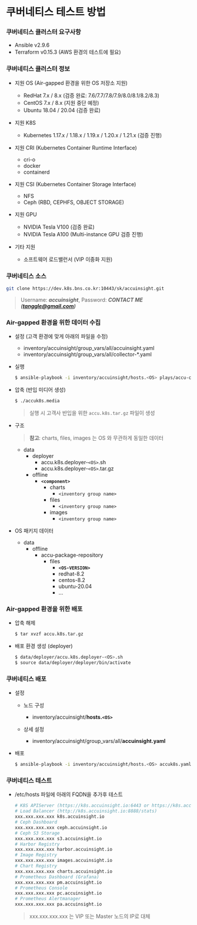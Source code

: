# 쿠버네티스 테스트 방법

### 쿠버네티스 클러스터 요구사항

  - Ansible v2.9.6
  - Terraform v0.15.3 (AWS 환경의 테스트에 필요)


### 쿠버네티스 클러스터 정보

* 지원 OS (Air-gapped 환경을 위한 OS 저장소 지원)

  - RedHat 7.x / 8.x (검증 완료: 7.6/7.7/7.8/7.9/8.0/8.1/8.2/8.3)
  - CentOS 7.x / 8.x (지원 중단 예정)
  - Ubuntu 18.04 / 20.04 (검증 완료)


* 지원 K8S

  - Kubernetes 1.17.x / 1.18.x / 1.19.x / 1.20.x / 1.21.x (검증 진행)


* 지원 CRI (Kubernetes Container Runtime Interface)

  - cri-o
  - docker
  - containerd


* 지원 CSI (Kubernetes Container Storage Interface)

  - NFS
  - Ceph (RBD, CEPHFS, OBJECT STORAGE)


* 지원 GPU

  - NVIDIA Tesla V100 (검증 완료)
  - NVIDIA Tesla A100 (Multi-instance GPU 검증 진행)


* 기타 지원

  - 소프트웨어 로드밸런서 (VIP 이중화 지원)


### 쿠버네티스 소스

```bash
git clone https://dev.k8s.bns.co.kr:10443/sk/accuinsight.git
```
> Username: ***accuinsight***, Password: ***CONTACT ME (<tanggle@gmail.com>)***


### Air-gapped 환경을 위한 데이터 수집

* 설정 (고객 환경에 맞게 아래의 파일을 수정)

  - inventory/accuinsight/group_vars/all/accuinsight.yaml
  - inventory/accuinsight/group_vars/all/collector-*.yaml

* 실행

  ```bash
  $ ansible-playbook -i inventory/accuinsight/hosts.<OS> plays/accu-collector.yaml --flush-cache
  ```

* 압축 (반입 미디어 생성)

  ```bash
  $ ./accuk8s.media
  ```
  > 실행 시 고객사 반입을 위한 `accu.k8s.tar.gz` 파일이 생성


* 구조
  > **참고**: charts, files, images 는 OS 와 무관하게 동일한 데이터

  - data
    - deployer
      - accu.k8s.deployer-`<OS>`.sh
      - accu.k8s.deployer-`<OS>`.tar.gz
    - offline
      - **`<component>`**
        - charts
          - `<inventory group name>`
        - files
          - `<inventory group name>`
        - images
          - `<inventory group name>`

* OS 패키지 데이터

  - data
    - offline
      - accu-package-repository
        - files
          - **`<OS-VERSION>`**
          - redhat-8.2
          - centos-8.2
          - ubuntu-20.04
          - ...

### Air-gapped 환경을 위한 배포

* 압축 해제

  ```bash
  $ tar xvzf accu.k8s.tar.gz
  ```

* 배포 환경 생성 (deployer)

  ```bash
  $ data/deployer/accu.k8s.deployer-<OS>.sh
  $ source data/deployer/deployer/bin/activate
  ```

### 쿠버네티스 배포

* 설정

  * 노드 구성

    - inventory/accuinsight/**hosts.`<OS>`**

  * 상세 설정
  
    - inventory/accuinsight/group_vars/all/**accuinsight.yaml**

* 배포

  ```bash
  $ ansible-playbook -i inventory/accuinsight/hosts.<OS> accuk8s.yaml --flush-cache
  ```

### 쿠버네티스 테스트

* /etc/hosts 파일에 아래의 FQDN을 추가후 테스트

  ```bash
  # K8S APIServer (https://k8s.accuinsight.io:6443 or https://k8s.accuinsight.io:8443)
  # Load Balancer (http://k8s.accuinsight.io:8888/stats)
  xxx.xxx.xxx.xxx k8s.accuinsight.io
  # Ceph Dashboard
  xxx.xxx.xxx.xxx ceph.accuinsight.io
  # Ceph S3 Storage
  xxx.xxx.xxx.xxx s3.accuinsight.io
  # Harbor Registry
  xxx.xxx.xxx.xxx harbor.accuinsight.io
  # Image Registry
  xxx.xxx.xxx.xxx images.accuinsight.io
  # Chart Registry
  xxx.xxx.xxx.xxx charts.accuinsight.io
  # Prometheus Dashboard (Grafana)
  xxx.xxx.xxx.xxx pm.accuinsight.io
  # Prometheus Console
  xxx.xxx.xxx.xxx pc.accuinsight.io
  # Prometheus Alertmanager
  xxx.xxx.xxx.xxx pa.accuinsight.io
  ```
  > xxx.xxx.xxx.xxx 는 VIP 또는 Master 노드의 IP로 대체
